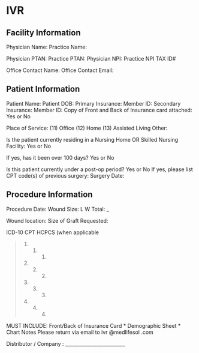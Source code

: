 # IVR 

## Facility Information 

Physician Name: Practice Name: 

Physician PTAN: Practice PTAN: Physician NPI: Practice NPI TAX ID# 

Office Contact Name: Office Contact Email: 

## Patient Information 

Patient Name: Patient DOB: Primary Insurance: Member ID: Secondary Insurance: Member ID: Copy of Front and Back of Insurance card attached: Yes or No 

Place of Service: (11) Office (12) Home (13) Assisted Living Other: 

Is the patient currently residing in a Nursing Home OR Skilled Nursing Facility: Yes or No 

If yes, has it been over 100 days? Yes or No 

Is this patient currently under a post-op period? Yes or No If yes, please list CPT code(s) of previous surgery: Surgery Date: 

## Procedure Information 

Procedure Date: Wound Size: L W Total: _ 

Wound location: Size of Graft Requested: 

ICD-10 CPT HCPCS (when applicable         

> 1. 1. 1.
> 2. 2. 2.
> 3. 3. 3.
> 4. 4. 4.

MUST INCLUDE: Front/Back of Insurance Card * Demographic Sheet * Chart Notes Please return via email to ivr @medlifesol .com 

Distributor / Company : _________________________
